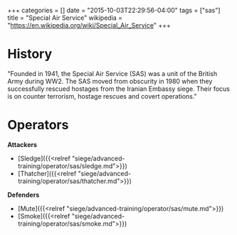 +++
categories = []
date = "2015-10-03T22:29:56-04:00"
tags = ["sas"]
title = "Special Air Service"
wikipedia = "https://en.wikipedia.org/wiki/Special_Air_Service"
+++

# History

"Founded in 1941, the Special Air Service (SAS) was a unit of the British Army during WW2. The SAS moved from obscurity in 1980 when they successfully rescued hostages from the Iranian Embassy siege. Their focus is on counter terrorism, hostage rescues and covert operations."

# Operators

**Attackers**

- [Sledge]({{<relref "siege/advanced-training/operator/sas/sledge.md">}})
- [Thatcher]({{<relref "siege/advanced-training/operator/sas/thatcher.md">}})

**Defenders**

- [Mute]({{<relref "siege/advanced-training/operator/sas/mute.md">}})
- [Smoke]({{<relref "siege/advanced-training/operator/sas/smoke.md">}})
